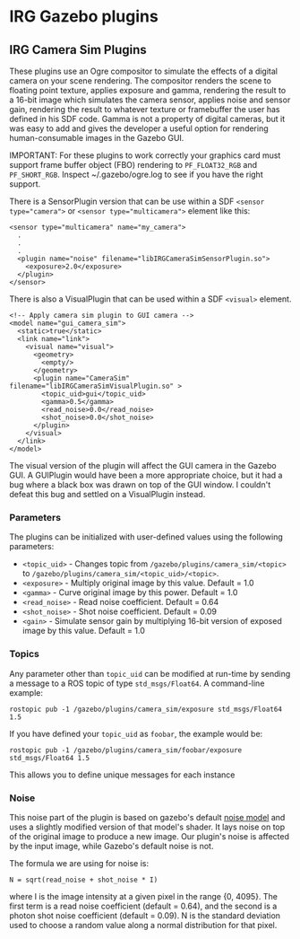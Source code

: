 IRG Gazebo plugins
==================================
IRG Camera Sim Plugins
----------------------------------
These plugins use an Ogre compositor to simulate the effects of a digital camera
on your scene rendering. The compositor renders the scene to floating point
texture, applies exposure and gamma, rendering the result to a 16-bit image
which simulates the camera sensor, applies noise and sensor gain, rendering the
result to whatever texture or framebuffer the user has defined in his SDF code.
Gamma is not a property of digital cameras, but it was easy to add and gives
the developer a useful option for rendering human-consumable images in the
Gazebo GUI.

IMPORTANT: For these plugins to work correctly your graphics card must support
frame buffer object (FBO) rendering to `PF_FLOAT32_RGB` and `PF_SHORT_RGB`.
Inspect ~/.gazebo/ogre.log to see if you have the right support.

There is a SensorPlugin version that can be use within a SDF
`<sensor type="camera">` or `<sensor type="multicamera">` element like this:

```
<sensor type="multicamera" name="my_camera">
  .
  .
  .
  <plugin name="noise" filename="libIRGCameraSimSensorPlugin.so">
    <exposure>2.0</exposure>
  </plugin>
</sensor>
```

There is also a VisualPlugin that can be used within a SDF `<visual>` element.
```
<!-- Apply camera sim plugin to GUI camera -->
<model name="gui_camera_sim">
  <static>true</static>
  <link name="link">
    <visual name="visual">
      <geometry>
        <empty/>
      </geometry>
      <plugin name="CameraSim" filename="libIRGCameraSimVisualPlugin.so" >
        <topic_uid>gui</topic_uid>
        <gamma>0.5</gamma>
        <read_noise>0.0</read_noise>
        <shot_noise>0.0</shot_noise>
      </plugin>
    </visual>
  </link>
</model>
```
The visual version of the plugin will affect the GUI camera in the Gazebo GUI. A
GUIPlugin would have been a more appropriate choice, but it had a bug where a
black box was drawn on top of the GUI window. I couldn't defeat this bug and
settled on a VisualPlugin instead.

### Parameters
The plugins can be initialized with user-defined values using the following parameters:
 - `<topic_uid>` - Changes topic from `/gazebo/plugins/camera_sim/<topic>` to `/gazebo/plugins/camera_sim/<topic_uid>/<topic>`.
 - `<exposure>` - Multiply original image by this value. Default = 1.0
 - `<gamma>` - Curve original image by this power. Default = 1.0
 - `<read_noise>` - Read noise coefficient. Default = 0.64
 - `<shot_noise>` - Shot noise coefficient. Default = 0.09
 - `<gain>` - Simulate sensor gain by multiplying 16-bit version of exposed image by this value. Default = 1.0

### Topics
Any parameter other than `topic_uid` can be modified at run-time by sending a
message to a ROS topic of type `std_msgs/Float64`. A command-line example:
```
rostopic pub -1 /gazebo/plugins/camera_sim/exposure std_msgs/Float64 1.5
```
If you have defined your `topic_uid` as `foobar`, the example would be:
```
rostopic pub -1 /gazebo/plugins/camera_sim/foobar/exposure std_msgs/Float64 1.5
```
This allows you to define unique messages for each instance

### Noise
This noise part of the plugin is based on gazebo's default
[noise model](http://gazebosim.org/tutorials?tut=sensor_noise&cat=sensors) and
uses a slightly modified version of that model's shader. It lays noise on top of
the original image to produce a new image. Our plugin's noise is affected by the
input image, while Gazebo's default noise is not.

The formula we are using for noise is:

`N = sqrt(read_noise + shot_noise * I)`

where I is the image intensity at a given pixel in the range {0, 4095}. The
first term is a read noise coefficient (default = 0.64), and the second is a
photon shot noise coefficient (default = 0.09). N is the standard deviation
used to choose a random value along a normal distribution for that pixel.

